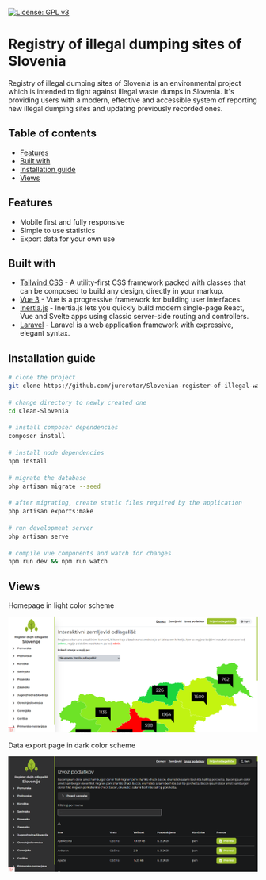 [![License: GPL v3](https://img.shields.io/badge/License-GPLv3-blue.svg)](https://www.gnu.org/licenses/gpl-3.0)

# Registry of illegal dumping sites of Slovenia

Registry of illegal dumping sites of Slovenia is an environmental project which is intended to fight against illegal
waste dumps in Slovenia. It's providing users with a modern, effective and accessible system of reporting new illegal
dumping sites and updating previously recorded ones.

## Table of contents

* [Features](#features)
* [Built with](#built-with)
* [Installation guide](#installation-guide)
* [Views](#views)

## Features

* Mobile first and fully responsive
* Simple to use statistics
* Export data for your own use

## Built with

* [Tailwind CSS](https://tailwindcss.com) - A utility-first CSS framework packed with classes that can be composed to
  build any design, directly in your markup.
* [Vue 3](https://v3.vuejs.org) - Vue is a progressive framework for building user interfaces.
* [Inertia.js](https://inertiajs.com) - Inertia.js lets you quickly build modern single-page React, Vue and Svelte apps
  using classic server-side routing and controllers.
* [Laravel](https://laravel.com) - Laravel is a web application framework with expressive, elegant syntax.

## Installation guide

```sh
# clone the project
git clone https://github.com/jurerotar/Slovenian-register-of-illegal-waste-dumps.git Clean-Slovenia

# change directory to newly created one
cd Clean-Slovenia  

# install composer dependencies
composer install  

# install node dependencies
npm install  

# migrate the database
php artisan migrate --seed

# after migrating, create static files required by the application
php artisan exports:make

# run development server
php artisan serve  

# compile vue components and watch for changes
npm run dev && npm run watch
```

## Views

Homepage in light color scheme

![Homepage light mode](.github/homepage_white.png)

Data export page in dark color scheme

![Data export page in dark mode](.github/export_dark.png)




